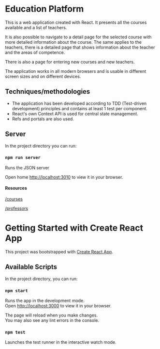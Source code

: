 # Education Platform

This is a web application created with React. It presents all the courses available and a list of teachers.

It is also possible to navigate to a detail page for the selected course with more detailed information about the course. The same applies to the teachers, there is a detailed page that shows information about the teacher and the areas of competence.

There is also a page for entering new courses and new teachers.

The application works in all modern browsers and is usable in different screen sizes and on different devices.

## Techniques/methodologies

- The application has been developed according to TDD (Test-driven development) principles and contains at least 1 test per component.
- React's own Context API is used for central state management.
- Refs and portals are also used.

## Server

In the project directory you can run:

### `npm run server`

Runs the JSON server

Open home [http://localhost:3010](http://localhost:3010) to view it in your browser.

#### Resources

[/courses](http://localhost:3010/courses)

[/professors](http://localhost:3010/professors)

# Getting Started with Create React App

This project was bootstrapped with [Create React App](https://github.com/facebook/create-react-app).

## Available Scripts

In the project directory, you can run:

### `npm start`

Runs the app in the development mode.\
Open [http://localhost:3000](http://localhost:3000) to view it in your browser.

The page will reload when you make changes.\
You may also see any lint errors in the console.

### `npm test`

Launches the test runner in the interactive watch mode.
